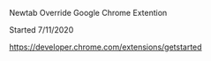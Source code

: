 Newtab Override Google Chrome Extention

Started 7/11/2020

https://developer.chrome.com/extensions/getstarted